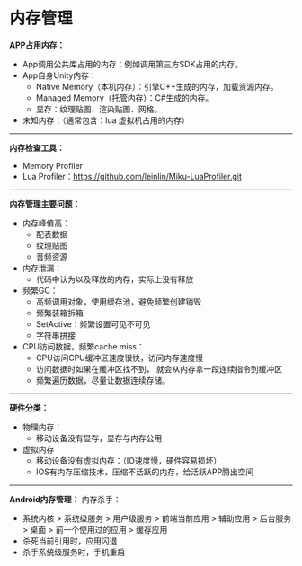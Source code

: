 # 内存管理
**APP占用内存：**
- App调用公共库占用的内存：例如调用第三方SDK占用的内存。
- App自身Unity内存：
  - Native Memory（本机内存）：引擎C++生成的内存，加载资源内存。
  - Managed Memory（托管内存）：C#生成的内存。
  - 显存：纹理贴图、渲染贴图、网格。
- 未知内存：（通常包含：lua 虚拟机占用的内存）
***
**内存检查工具：**
- Memory Profiler
- Lua Profiler：https://github.com/leinlin/Miku-LuaProfiler.git
***
**内存管理主要问题：**
- 内存峰值高：
  - 配表数据
  - 纹理贴图
  - 音频资源
- 内存泄漏：
  - 代码中认为以及释放的内存，实际上没有释放
- 频繁GC：
  - 高频调用对象，使用缓存池，避免频繁创建销毁
  - 频繁装箱拆箱
  - SetActive：频繁设置可见不可见
  - 字符串拼接 
- CPU访问数据，频繁cache miss：
  - CPU访问CPU缓冲区速度很快，访问内存速度慢
  - 访问数据时如果在缓冲区找不到， 就会从内存拿一段连续指令到缓冲区
  - 频繁遍历数据，尽量让数据连续存储。
***
**硬件分类：**
- 物理内存：
  - 移动设备没有显存，显存与内存公用 
- 虚拟内存
  - 移动设备没有虚拟内存：（IO速度慢，硬件容易损坏）
  - IOS有内存压缩技术，压缩不活跃的内存，给活跃APP腾出空间
***
**Android内存管理：**
内存杀手：
- 系统内核 > 系统级服务 > 用户级服务 > 前端当前应用 > 辅助应用 > 后台服务 > 桌面 > 前一个使用过的应用 > 缓存应用
- 杀死当前引用时，应用闪退
- 杀手系统级服务时，手机重启
